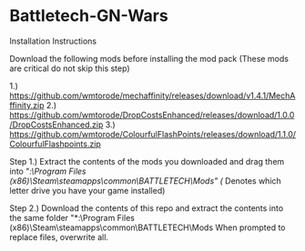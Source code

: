 # Battletech-GN-Wars


Installation Instructions

Download the following mods before installing the mod pack (These mods are critical do not skip this step)

1.) https://github.com/wmtorode/mechaffinity/releases/download/v1.4.1/MechAffinity.zip
2.) https://github.com/wmtorode/DropCostsEnhanced/releases/download/1.0.0/DropCostsEnhanced.zip
3.) https://github.com/wmtorode/ColourfulFlashPoints/releases/download/1.1.0/ColourfulFlashpoints.zip

Step 1.) Extract the contents of the mods you downloaded and drag them into "*:\Program Files (x86)\Steam\steamapps\common\BATTLETECH\Mods"   (* Denotes which letter drive you have your game installed)

Step 2.) Download the contents of this repo and extract the contents into the same folder "*:\Program Files (x86)\Steam\steamapps\common\BATTLETECH\Mods
When prompted to replace files, overwrite all.

